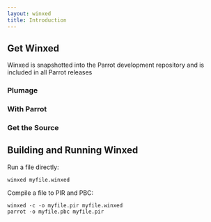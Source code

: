 ```yaml
---
layout: winxed
title: Introduction
---
```


## Get Winxed

Winxed is snapshotted into the Parrot development repository and is included
in all Parrot releases

### Plumage

### With Parrot

### Get the Source

## Building and Running Winxed

Run a file directly:

    winxed myfile.winxed

Compile a file to PIR and PBC:

    winxed -c -o myfile.pir myfile.winxed
    parrot -o myfile.pbc myfile.pir
